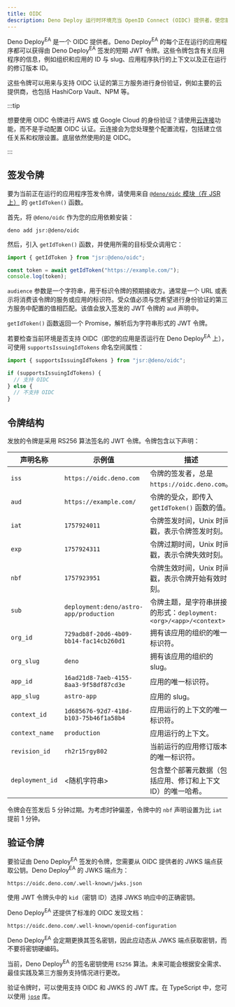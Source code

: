 ```yaml
---
title: OIDC
description: Deno Deploy 运行时环境充当 OpenID Connect (OIDC) 提供者，使您能够与支持 OIDC 认证的第三方服务集成。
---
```


Deno Deploy<sup>EA</sup> 是一个 OIDC 提供者。Deno Deploy<sup>EA</sup> 的每个正在运行的应用程序都可以获得由 Deno Deploy<sup>EA</sup> 签发的短期 JWT 令牌。这些令牌包含有关应用程序的信息，例如组织和应用的 ID 与 slug、应用程序执行的上下文以及正在运行的修订版本 ID。

这些令牌可以用来与支持 OIDC 认证的第三方服务进行身份验证，例如主要的云提供商，也包括 HashiCorp Vault、NPM 等。

:::tip

想要使用 OIDC 令牌进行 AWS 或 Google Cloud 的身份验证？请使用[云连接](./cloud-connections)功能，而不是手动配置 OIDC 认证。云连接会为您处理整个配置流程，包括建立信任关系和权限设置。底层依然使用的是 OIDC。

:::

## 签发令牌

要为当前正在运行的应用程序签发令牌，请使用来自 [`@deno/oidc` 模块（在 JSR 上）](http://jsr.io/@deno/oidc) 的 `getIdToken()` 函数。

首先，将 `@deno/oidc` 作为您的应用依赖安装：

```
deno add jsr:@deno/oidc
```

然后，引入 `getIdToken()` 函数，并使用所需的目标受众调用它：

```ts
import { getIdToken } from "jsr:@deno/oidc";

const token = await getIdToken("https://example.com/");
console.log(token);
```

`audience` 参数是一个字符串，用于标识令牌的预期接收方。通常是一个 URL 或表示将消费该令牌的服务或应用的标识符。受众值必须与您希望进行身份验证的第三方服务中配置的值相匹配。该值会放入签发的 JWT 令牌的 `aud` 声明中。

`getIdToken()` 函数返回一个 Promise，解析后为字符串形式的 JWT 令牌。

若要检查当前环境是否支持 OIDC（即您的应用是否运行在 Deno Deploy<sup>EA</sup> 上），可使用 `supportsIssuingIdTokens` 命名空间属性：

```ts
import { supportsIssuingIdTokens } from "jsr:@deno/oidc";

if (supportsIssuingIdTokens) {
  // 支持 OIDC
} else {
  // 不支持 OIDC
}
```

## 令牌结构

发放的令牌是采用 RS256 算法签名的 JWT 令牌。令牌包含以下声明：

| 声明名称       | 示例值                                 | 描述                                                                                                 |
| -------------- | ------------------------------------ | -------------------------------------------------------------------------------------------------- |
| `iss`          | `https://oidc.deno.com`              | 令牌的签发者，总是 `https://oidc.deno.com`。                                                      |
| `aud`          | `https://example.com/`               | 令牌的受众，即传入 `getIdToken()` 函数的值。                                                      |
| `iat`          | `1757924011`                         | 令牌签发时间，Unix 时间戳，表示令牌签发时刻。                                                    |
| `exp`          | `1757924311`                         | 令牌过期时间，Unix 时间戳，表示令牌失效时刻。                                                    |
| `nbf`          | `1757923951`                         | 令牌生效时间，Unix 时间戳，表示令牌开始有效时刻。                                                |
| `sub`          | `deployment:deno/astro-app/production` | 令牌主题，是字符串拼接的形式：`deployment:<org>/<app>/<context>`                                   |
| `org_id`       | `729adb8f-20d6-4b09-bb14-fac14cb260d1` | 拥有该应用的组织的唯一标识符。                                                                      |
| `org_slug`     | `deno`                              | 拥有该应用的组织的 slug。                                                                          |
| `app_id`       | `16ad21d8-7aeb-4155-8aa3-9f58df87cd3e` | 应用的唯一标识符。                                                                                  |
| `app_slug`     | `astro-app`                         | 应用的 slug。                                                                                      |
| `context_id`   | `1d685676-92d7-418d-b103-75b46f1a58b4` | 应用运行的上下文的唯一标识符。                                                                      |
| `context_name` | `production`                       | 应用运行的上下文。                                                                                  |
| `revision_id`  | `rh2r15rgy802`                     | 当前运行的应用修订版本的唯一标识符。                                                                |
| `deployment_id`| <随机字符串>                       | 包含整个部署元数据（包括应用、修订和上下文 ID）的唯一哈希。                                          |

令牌会在签发后 5 分钟过期。为考虑时钟偏差，令牌中的 `nbf` 声明设置为比 `iat` 提前 1 分钟。

## 验证令牌

要验证由 Deno Deploy<sup>EA</sup> 签发的令牌，您需要从 OIDC 提供者的 JWKS 端点获取公钥。Deno Deploy<sup>EA</sup> 的 JWKS 端点为：

```
https://oidc.deno.com/.well-known/jwks.json
```

使用 JWT 令牌头中的 `kid`（密钥 ID）选择 JWKS 响应中的正确密钥。

Deno Deploy<sup>EA</sup> 还提供了标准的 OIDC 发现文档：

```
https://oidc.deno.com/.well-known/openid-configuration
```

Deno Deploy<sup>EA</sup> 会定期更换其签名密钥，因此应动态从 JWKS 端点获取密钥，而不要将密钥硬编码。

当前，Deno Deploy<sup>EA</sup> 的签名密钥使用 `ES256` 算法。未来可能会根据安全需求、最佳实践及第三方服务支持情况进行更改。

验证令牌时，可以使用支持 OIDC 和 JWKS 的 JWT 库。在 TypeScript 中，您可以使用 [`jose`](https://jsr.io/@panva/jose) 库。